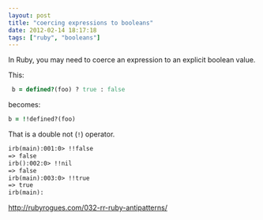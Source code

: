 ```yaml
---
layout: post
title: "coercing expressions to booleans"
date: 2012-02-14 18:17:18
tags: ["ruby", "booleans"]
---
```


In Ruby, you may need to coerce an expression to an explicit boolean value.

This:
```ruby
 b = defined?(foo) ? true : false
```

becomes:
```ruby
b = !!defined?(foo)
```

That is a double not (`!`) operator.

```txt
irb(main):001:0> !!false
=> false
irb():002:0> !!nil
=> false
irb(main):003:0> !!true
=> true
irb(main):
```

http://rubyrogues.com/032-rr-ruby-antipatterns/
